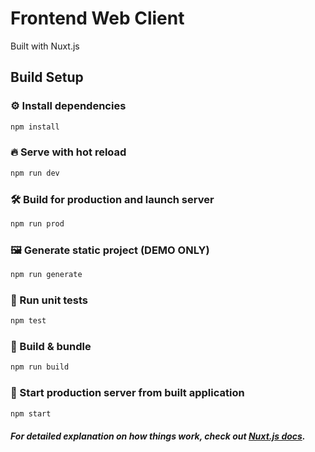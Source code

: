 # Frontend Web Client

Built with Nuxt.js



## Build Setup

### ⚙️ Install dependencies

```bash
npm install
```

### 🔥 Serve with hot reload

```bash
npm run dev
```

### 🛠️ Build for production and launch server

```bash
npm run prod
```

### 🖼️ Generate static project (DEMO ONLY)

```bash
npm run generate
```

### 🧪 Run unit tests

```bash
npm test
```

### 🧰 Build & bundle

```bash
npm run build
```

### 🏁 Start production server from built application

```bash
npm start
```


##### For detailed explanation on how things work, check out [Nuxt.js docs](https://nuxtjs.org).
